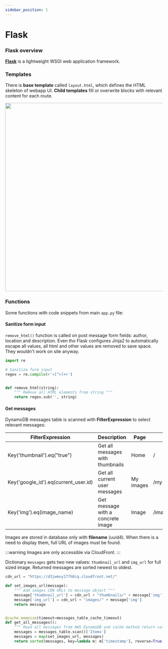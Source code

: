 ```yaml
---
sidebar_position: 1
---
```


# Flask

### Flask overview

**[Flask](https://github.com/pallets/flask)** is a lightweight WSGI web application framework.

### Templates

There is **base template** called `layout.html`, which defines the HTML skeleton of webapp UI.
**Child templates** fill or overwrite blocks with relevant content for each route.

<img src="/img/flask-templates.svg" width="600"/>

### Functions

Some functions with code snippets from main `app.py` file:

#### Sanitize form input

`remove_html()` function is called on post message form fields: author, location and description. 
Even tho Flask configures Jinja2 to automatically escape all values, all html and other <???> values
are removed to save space. They wouldn't work on site anyway.

```python title="app.py"
import re

# Sanitize form input
regex = re.compile(r'<[^>]+>')


def remove_html(string):
    """ Remove all HTML elements from string """
    return regex.sub('', string)

```

#### Get messages

DynamoDB messages table is scanned with **FilterExpression** to select relevant messages:

| FilterExpression                     | Description                       | Page      | Route               |
|--------------------------------------|-----------------------------------|-----------|---------------------|
| Key('thumbnail').eq("true")          | Get all messages with thumbnails  | Home      | /                   |
| Key('google_id').eq(current_user.id) | Get all current user messages     | My images | /my                 |
| Key('img').eq(image_name)            | Get message with a concrete image | Image     | /image/<image_name> |


Images are stored in database only with **filename** (uuid4).
When there is a need to display them, full URL of images must be found.

:::warning
Images are only accessible via CloudFront.
:::

Dictionary `messages` gets two new values: `thumbnail_url` and `img_url` for full sized image.
Returned messages are sorted newest to oldest.

```python title="app.py"
cdn_url = "https://d3jwmvy177h8cq.cloudfront.net/"

def set_images_url(message):
    """ Add images CDN URLs to message object """
    message['thumbnail_url'] = cdn_url + "thumbnails/" + message['img']
    message['img_url'] = cdn_url + "images/" + message['img']
    return message


@cache.memoize(timeout=messages_table_cache_timeout)
def get_all_messages():
    """ Read all messages from AWS DynamoDB and cache method return value """
    messages = messages_table.scan()['Items']
    messages = map(set_images_url, messages)
    return sorted(messages, key=lambda m: m['timestamp'], reverse=True)
```
